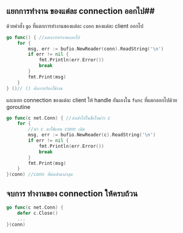 ## แยกการทำงาน ของแต่ละ connection ออกไป##
ด้วยคำสั่ง `go` ที่แตกการทำงานของแต่ละ `conn` ของแต่ละ client ออกไป

```go
go func() { //แตกการทำงานออกไป
    for {
        msg, err := bufio.NewReader(conn).ReadString('\n')
        if err != nil {
            fmt.Println(err.Error())
            break
        }
        fmt.Print(msg)
    }
} ()// () คือการเรียกใช้งาน
```

และแยก connection ของแต่ละ client ให้ handle กันเองใน `func` ที่แตกออกไปด้วย goroutine

```go
go func(c net.Conn) { //ส่งเข้าไปในชื่อใหม่ว่า c
    for {
        //นำ c มาใช้แทน conn เดิม
        msg, err := bufio.NewReader(c).ReadString('\n')
        if err != nil {
            fmt.Println(err.Error())
            break
        }
        fmt.Print(msg)
    }
}(conn) //conn ที่ต่อเข้ามาล่าสุด
```

## จบการ ทำงานของ connection ให้ครบถ้วน ##


```go
go func(c net.Conn) {
    defer c.Close()
    ...
}(conn)
```
